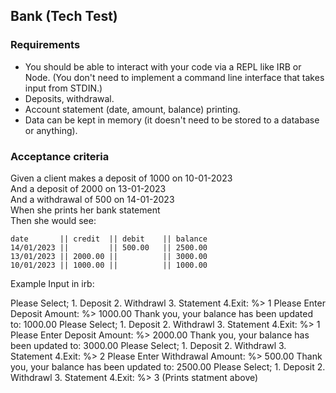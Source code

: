 Bank (Tech Test)
----------------

### Requirements

* You should be able to interact with your code via a REPL like IRB or Node.  (You don't need to implement a command line interface that takes input from STDIN.)
* Deposits, withdrawal.
* Account statement (date, amount, balance) printing.
* Data can be kept in memory (it doesn't need to be stored to a database or anything).

### Acceptance criteria

Given a client makes a deposit of 1000 on 10-01-2023  
And a deposit of 2000 on 13-01-2023  
And a withdrawal of 500 on 14-01-2023  
When she prints her bank statement  
Then she would see:

```
date       || credit  || debit    || balance
14/01/2023 ||         || 500.00   || 2500.00
13/01/2023 || 2000.00 ||          || 3000.00
10/01/2023 || 1000.00 ||          || 1000.00
```

Example Input in irb:

Please Select; 1. Deposit 2. Withdrawl 3. Statement 4.Exit:
%> 1
Please Enter Deposit Amount:
%> 1000.00
Thank you, your balance has been updated to: 1000.00
Please Select; 1. Deposit 2. Withdrawl 3. Statement 4.Exit:
%> 1
Please Enter Deposit Amount:
%> 2000.00
Thank you, your balance has been updated to: 3000.00
Please Select; 1. Deposit 2. Withdrawl 3. Statement 4.Exit:
%> 2
Please Enter Withdrawal Amount:
%> 500.00
Thank you, your balance has been updated to: 2500.00
Please Select; 1. Deposit 2. Withdrawl 3. Statement 4.Exit:
%> 3
(Prints statment above)


